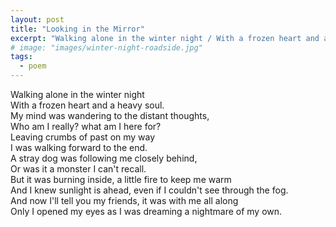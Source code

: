 ```yaml
---
layout: post
title: "Looking in the Mirror"
excerpt: "Walking alone in the winter night / With a frozen heart and a heavy soul."
# image: "images/winter-night-roadside.jpg"
tags: 
  - poem
---
```



Walking alone in the winter night  
With a frozen heart and a heavy soul.  
My mind was wandering to the distant thoughts,  
Who am I really? what am I here for?  
Leaving crumbs of past on my way  
I was walking forward to the end.  
A stray dog was following me closely behind,  
Or was it a monster I can't recall.  
But it was burning inside, a little fire to keep me warm  
And I knew sunlight is ahead, even if I couldn't see through the fog.  
And now I'll tell you my friends, it was with me all along  
Only I opened my eyes as I was dreaming a nightmare of my own.  
